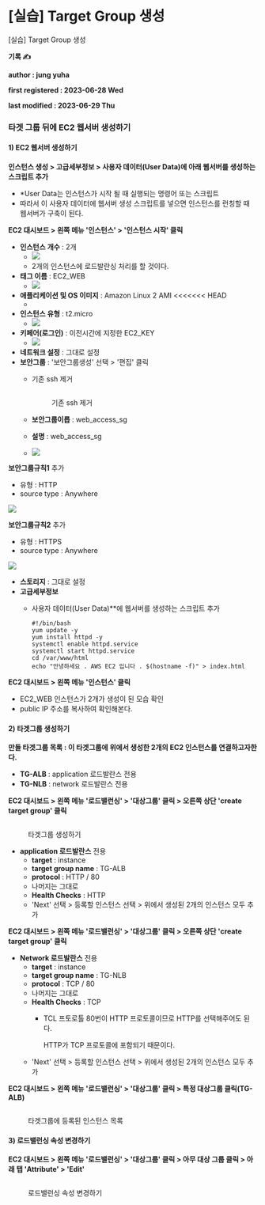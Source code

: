 # \[실습] Target Group 생성

\[실습] Target Group 생성

**기록 ✍️**

**author : jung yuha**

**first registered : 2023-06-28 Wed**

**last modified : 2023-06-29 Thu**

### 타겟 그룹 뒤에 EC2 웹서버 생성하기

#### 1) EC2 웹서버 생성하기

**인스턴스 생성 > 고급세부정보 > 사용자 데이터(User Data)에 아래 웹서버를 생성하는 스크립트 추가**

* \*User Data는 인스턴스가 시작 될 때 실행되는 명령어 또는 스크립트
* 따라서 이 사용자 데이터에 웹서버 생성 스크립트를 넣으면 인스턴스를 런칭할 때 웹서버가 구축이 된다.

**EC2 대시보드 > 왼쪽 메뉴 '인스턴스' > '인스턴스 시작' 클릭**

* **인스턴스 개수** : 2개
  * ![](<../../.gitbook/assets/image (23).png>)
  * 2개의 인스턴스에 로드발란싱 처리를 할 것이다.
* **태그 이름** : EC2\_WEB
  * ![](<../../.gitbook/assets/image (25).png>)
* **애플리케이션 및 OS 이미지** : Amazon Linux 2 AMI <<<<<<< HEAD
  * <img src="../../.gitbook/assets/image (1) (1).png" alt="" data-size="original">
* **인스턴스 유형** : t2.micro
  * ![](<../../.gitbook/assets/image (46).png>)
* **키페어(로그인)** : 이전시간에 지정한 EC2\_KEY
  * ![](<../../.gitbook/assets/image (31) (3) (1).png>)
* **네트워크 설정** : 그대로 설정
* **보안그룹** : '보안그룹생성' 선택 > '편집' 클릭
  *   기존 ssh 제거

      <figure><img src="../../.gitbook/assets/image (13) (3).png" alt=""><figcaption><p>기존 ssh 제거</p></figcaption></figure>
  * **보안그룹이릅** : web\_access\_sg
  * **설명** : web\_access\_sg&#x20;
  * ![](<../../.gitbook/assets/image (4) (3).png>)

**보안그룹규칙1** 추가

* 유형 : HTTP
* source type : Anywhere&#x20;

&#x20;![](<../../.gitbook/assets/image (15) (1).png>)&#x20;

**보안그룹규칙2** 추가&#x20;

* 유형 : HTTPS
* source type : Anywhere&#x20;

&#x20;![](<../../.gitbook/assets/image (22) (2) (1).png>)

* **스토리지** : 그대로 설정
* **고급세부정보**
  *   사용자 데이터(User Data)\*\*에 웹서버를 생성하는 스크립트 추가

      ```
      #!/bin/bash
      yum update -y
      yum install httpd -y
      systemctl enable httpd.service
      systemctl start httpd.service
      cd /var/www/html
      echo "안녕하세요 . AWS EC2 입니다 . $(hostname -f)" > index.html
      ```

**EC2 대시보드 > 왼쪽 메뉴 '인스턴스' 클릭**

* EC2\_WEB 인스턴스가 2개가 생성이 된 모습 확인
* public IP 주소를 복사하여 확인해본다.&#x20;

#### 2) 타겟그룹 생성하기

**만들 타겟그룹 목록 : 이 타겟그룹에 위에서 생성한 2개의 EC2 인스턴스를 연결하고자한다.**

* **TG-ALB** : application 로드발란스 전용
* **TG-NLB** : network 로드발란스 전용

**EC2 대시보드 > 왼쪽 메뉴 '로드밸런싱' > '대상그룹' 클릭 > 오른쪽 상단 'create target group' 클릭**

<figure><img src="../../.gitbook/assets/image (38).png" alt=""><figcaption><p>타겟그룹 생성하기</p></figcaption></figure>

* **application 로드발란스** 전용
  * **target** : instance
  * **target group name** : TG-ALB
  * **protocol** : HTTP / 80
  * 나머지는 그대로
  * **Health Checks** : HTTP
  * 'Next' 선택 > 등록할 인스턴스 선택 > 위에서 생성된 2개의 인스턴스 모두 추가

**EC2 대시보드 > 왼쪽 메뉴 '로드밸런싱' > '대상그룹' 클릭 > 오른쪽 상단 'create target group' 클릭**

* **Network 로드발란스** 전용
  * **target** : instance
  * **target group name** : TG-NLB
  * **protocol** : TCP / 80
  * 나머지는 그대로
  * **Health Checks** : TCP
    *   TCL 프토로톨 80번이 HTTP 프로토콜이므로 HTTP를 선택해주어도 된다.

        HTTP가 TCP 프로토콜에 포함되기 때문이다.
  * 'Next' 선택 > 등록할 인스턴스 선택 > 위에서 생성된 2개의 인스턴스 모두 추가

**EC2 대시보드 > 왼쪽 메뉴 '로드밸런싱' > '대상그룹' 클릭 > 특정 대상그룹 클릭(TG-ALB)**

<figure><img src="../../.gitbook/assets/image (39).png" alt=""><figcaption><p>타겟그룹에 등록된 인스턴스 목록</p></figcaption></figure>

#### 3) 로드밸런싱 속성 변경하기

**EC2 대시보드 > 왼쪽 메뉴 '로드밸런싱' > '대상그룹' 클릭 > 아무 대상 그룹 클릭 > 아래 탭 'Attribute' > 'Edit'**

<figure><img src="../../.gitbook/assets/image (24) (3) (1).png" alt=""><figcaption><p>로드밸런싱 속성 변경하기</p></figcaption></figure>
